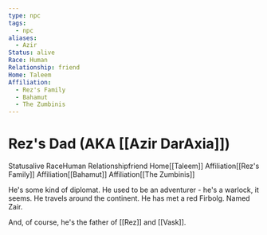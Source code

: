 ```yaml
---
type: npc
tags:
  - npc
aliases:
  - Azir
Status: alive
Race: Human
Relationship: friend
Home: Taleem
Affiliation:
  - Rez's Family
  - Bahamut
  - The Zumbinis
---
```


# Rez's Dad (AKA [[Azir DarAxia]])
<span class="dataview inline-field"><span class="inline-field-key">Status</span><span class="inline-field-value">alive</span></span>
<span class="dataview inline-field"><span class="inline-field-key">Race</span><span class="inline-field-value">Human</span></span>
<span class="dataview inline-field"><span class="inline-field-key">Relationship</span><span class="inline-field-value">friend</span></span>
<span class="dataview inline-field"><span class="inline-field-key">Home</span><span class="inline-field-value">[[Taleem]]</span></span>
<span class="dataview inline-field"><span class="inline-field-key">Affiliation</span><span class="inline-field-value">[[Rez's Family]]</span></span>
<span class="dataview inline-field"><span class="inline-field-key">Affiliation</span><span class="inline-field-value">[[Bahamut]]</span></span>
<span class="dataview inline-field"><span class="inline-field-key">Affiliation</span><span class="inline-field-value">[[The Zumbinis]]</span></span> 

He's some kind of diplomat. He used to be an adventurer - he's a warlock, it seems. He travels around the continent. He has met a red Firbolg. Named Zair.

And, of course, he's the father of [[Rez]] and [[Vask]]. 